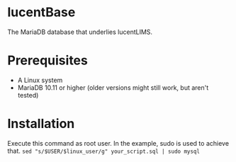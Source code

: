 # lucentBase
The MariaDB database that underlies lucentLIMS.

# Prerequisites
- A Linux system
- MariaDB 10.11 or higher (older versions might still work, but aren't tested)


# Installation
Execute this command as root user. In the example, sudo is used to achieve that.
`sed "s/$USER/$linux_user/g" your_script.sql | sudo mysql`